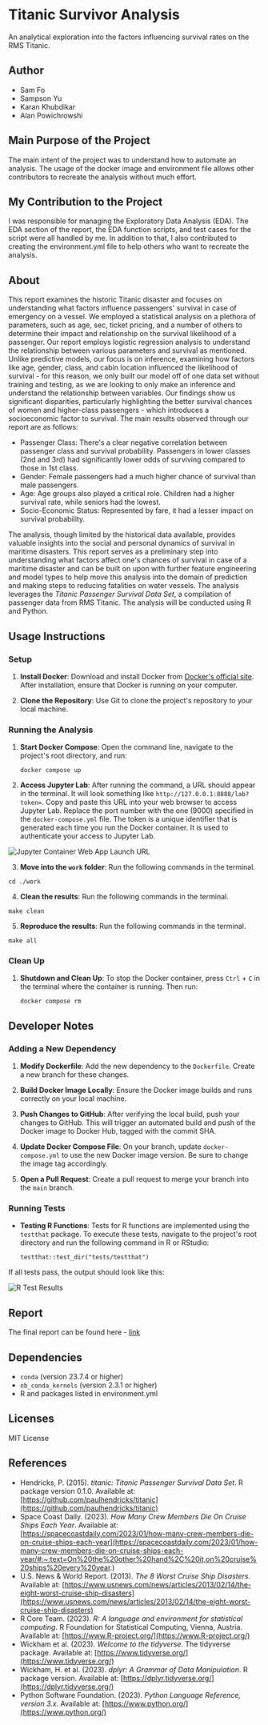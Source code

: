 # Titanic Survivor Analysis

An analytical exploration into the factors influencing survival rates on the RMS Titanic.

## Author

- Sam Fo
- Sampson Yu
- Karan Khubdikar
- Alan Powichrowshi

## Main Purpose of the Project
The main intent of the project was to understand how to automate an analysis. The usage of the docker image and environment file allows other contributors to recreate the analysis without much effort. 

## My Contribution to the Project
I was responsible for managing the Exploratory Data Analysis (EDA). The EDA section of the report, the EDA function scripts, and test cases for the script were all handled by me. In addition to that, I also contributed to creating the environment.yml file to help others who want to recreate the analysis.

## About

This report examines the historic Titanic disaster and focuses on understanding what factors influence passengers' survival in case of emergency on a vessel. We employed a statistical analysis on a plethora of parameters, such as age, sec, ticket pricing, and a number of others to determine their impact and relationship on the survival likelihood of a passenger. Our report employs logistic regression analysis to understand the relationship between various parameters and survival as mentioned. Unlike predictive models, our focus is on inference, examining how factors like age, gender, class, and cabin location influenced the likelihood of survival - for this reason, we only built our model off of one data set without training and testing, as we are looking to only make an inference and understand the relationship between variables. Our findings show us significant disparities, particularly highlighting the better survival chances of women and higher-class passengers - which introduces a socioeconomic factor to survival. The main results observed through our report are as follows:

- Passenger Class: There's a clear negative correlation between passenger class and survival probability. Passengers in lower classes (2nd and 3rd) had significantly lower odds of surviving compared to those in 1st class.
- Gender: Female passengers had a much higher chance of survival than male passengers.
- Age: Age groups also played a critical role. Children had a higher survival rate, while seniors had the lowest.
- Socio-Economic Status: Represented by fare, it had a lesser impact on survival probability.

The analysis, though limited by the historical data available, provides valuable insights into the social and personal dynamics of survival in maritime disasters. This report serves as a preliminary step into understanding what factors affect one's chances of survival in case of a maritime disaster and can be built on upon with further feature engineering and model types to help move this analysis into the domain of prediction and making steps to reducing fatalities on water vessels. The analysis leverages the *Titanic Passenger Survival Data Set*, a compilation of passenger data from RMS Titanic. The analysis will be conducted using R and Python.

## Usage Instructions

### Setup

1. **Install Docker**: Download and install Docker from [Docker's official site](https://www.docker.com/get-started/). After installation, ensure that Docker is running on your computer.

2. **Clone the Repository**: Use Git to clone the project's repository to your local machine.

### Running the Analysis

1. **Start Docker Compose**: Open the command line, navigate to the project's root directory, and run:

    ``` 
    docker compose up
    ```

2. **Access Jupyter Lab**: After running the command, a URL should appear in the terminal. It will look something like `http://127.0.0.1:8888/lab?token=`. Copy and paste this URL into your web browser to access Jupyter Lab. Replace the port number with the one (9000) specified in the `docker-compose.yml` file. The token is a unique identifier that is generated each time you run the Docker container. It is used to authenticate your access to Jupyter Lab.

 ![Jupyter Container Web App Launch URL](img/jupyter-container-web-app-launch-url.png)

3. **Move into the `work` folder**: Run the following commands in the terminal.

```
cd ./work
```
4. **Clean the results**: Run the following commands in the terminal.

```
make clean
```
5. **Reproduce the results**: Run the following commands in the terminal.

```
make all
```
### Clean Up

1. **Shutdown and Clean Up**: To stop the Docker container, press `Ctrl` + `C` in the terminal where the container is running. Then run:
    
    ```
    docker compose rm
    ```

## Developer Notes

### Adding a New Dependency

1. **Modify Dockerfile**: Add the new dependency to the `Dockerfile`. Create a new branch for these changes. 

2. **Build Docker Image Locally**: Ensure the Docker image builds and runs correctly on your local machine.

3. **Push Changes to GitHub**: After verifying the local build, push your changes to GitHub. This will trigger an automated build and push of the Docker image to Docker Hub, tagged with the commit SHA.

4. **Update Docker Compose File**: On your branch, update `docker-compose.yml` to use the new Docker image version. Be sure to change the image tag accordingly.

5. **Open a Pull Request**: Create a pull request to merge your branch into the `main` branch.


### Running Tests

- **Testing R Functions**: Tests for R functions are implemented using the `testthat` package. To execute these tests, navigate to the project's root directory and run the following command in R or RStudio:
    ```
    testthat::test_dir("tests/testthat")
    ```
If all tests pass, the output should look like this:

![R Test Results](img/r-test-results-m2.png)

## Report

The final report can be found here - [link](https://ubc-mds.github.io/What-Effects-One-Chance-of-Survival-on-the-Titanic-A-Logistic-Regression-Analysis/analysis_titanic_survival.html)

## Dependencies

- `conda` (version 23.7.4 or higher)
- `nb_conda_kernels` (version 2.3.1 or higher)
- R and packages listed in environment.yml

## Licenses

MIT License

## References

- Hendricks, P. (2015). *titanic: Titanic Passenger Survival Data Set*. R package version 0.1.0. Available at: [https://github.com/paulhendricks/titanic](https://github.com/paulhendricks/titanic)
- Space Coast Daily. (2023). *How Many Crew Members Die On Cruise Ships Each Year*. Available at: [https://spacecoastdaily.com/2023/01/how-many-crew-members-die-on-cruise-ships-each-year](https://spacecoastdaily.com/2023/01/how-many-crew-members-die-on-cruise-ships-each-year/#:~:text=On%20the%20other%20hand%2C%20it,on%20cruise%20ships%20every%20year.)
- U.S. News & World Report. (2013). *The 8 Worst Cruise Ship Disasters*. Available at: [https://www.usnews.com/news/articles/2013/02/14/the-eight-worst-cruise-ship-disasters](https://www.usnews.com/news/articles/2013/02/14/the-eight-worst-cruise-ship-disasters)
- R Core Team. (2023). *R: A language and environment for statistical computing*. R Foundation for Statistical Computing, Vienna, Austria. Available at: [https://www.R-project.org/](https://www.R-project.org/)
- Wickham et al. (2023). *Welcome to the tidyverse*. The tidyverse package. Available at: [https://www.tidyverse.org/](https://www.tidyverse.org/)
- Wickham, H. et al. (2023). *dplyr: A Grammar of Data Manipulation*. R package version. Available at: [https://dplyr.tidyverse.org/](https://dplyr.tidyverse.org/)
- Python Software Foundation. (2023). *Python Language Reference, version 3.x*. Available at: [https://www.python.org/](https://www.python.org/)
